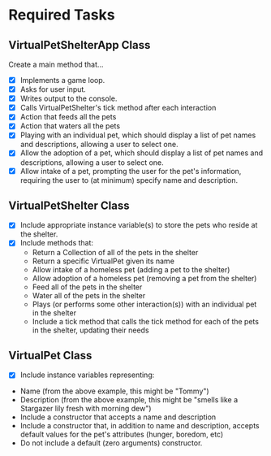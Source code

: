 # Required Tasks
## VirtualPetShelterApp Class
Create a main method that…
- [X] Implements a game loop.
- [X] Asks for user input.
- [X] Writes output to the console.
- [X] Calls VirtualPetShelter's tick method after each interaction
- [X] Action that feeds all the pets
- [X] Action that waters all the pets
- [X] Playing with an individual pet, which should display a list of pet names and descriptions, allowing a user to select one.
- [X] Allow the adoption of a pet, which should display a list of pet names and descriptions, allowing a user to select one.
- [X] Allow intake of a pet, prompting the user for the pet's information, requiring the user to (at minimum) specify name and description.
      
## VirtualPetShelter Class
- [X] Include appropriate instance variable(s) to store the pets who reside at the shelter.
- [X] Include methods that:
  - Return a Collection of all of the pets in the shelter
  - Return a specific VirtualPet given its name
  - Allow intake of a homeless pet (adding a pet to the shelter)
  - Allow adoption of a homeless pet (removing a pet from the shelter)
  - Feed all of the pets in the shelter
  - Water all of the pets in the shelter
  - Plays (or performs some other interaction(s)) with an individual pet in the shelter
  - Include a tick method that calls the tick method for each of the pets in the shelter, updating their needs
      
## VirtualPet Class
 - [X] Include instance variables representing:
  - Name (from the above example, this might be "Tommy")
  - Description (from the above example, this might be "smells like a Stargazer lily fresh with morning dew")
  - Include a constructor that accepts a name and description
  - Include a constructor that, in addition to name and description, accepts default values for the pet's attributes (hunger, boredom, etc)
  - Do not include a default (zero arguments) constructor.
